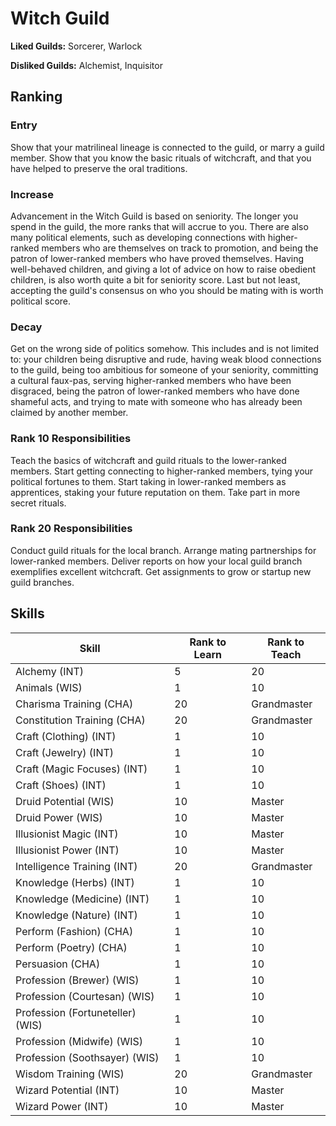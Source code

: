 # Witch Guild

**Liked Guilds:** Sorcerer, Warlock

**Disliked Guilds:** Alchemist, Inquisitor

## Ranking

### Entry

Show that your matrilineal lineage is connected to the guild, or marry a guild member. Show that you know the basic rituals of witchcraft, and that you have helped to preserve the oral traditions.

### Increase

Advancement in the Witch Guild is based on seniority. The longer you spend in the guild, the more ranks that will accrue to you. There are also many political elements, such as developing connections with higher-ranked members who are themselves on track to promotion, and being the patron of lower-ranked members who have proved themselves. Having well-behaved children, and giving a lot of advice on how to raise obedient children, is also worth quite a bit for seniority score. Last but not least, accepting the guild's consensus on who you should be mating with is worth political score.

### Decay

Get on the wrong side of politics somehow. This includes and is not limited to: your children being disruptive and rude, having weak blood connections to the guild, being too ambitious for someone of your seniority, committing a cultural faux-pas, serving higher-ranked members who have been disgraced, being the patron of lower-ranked members who have done shameful acts, and trying to mate with someone who has already been claimed by another member.

### Rank 10 Responsibilities

Teach the basics of witchcraft and guild rituals to the lower-ranked members. Start getting connecting to higher-ranked members, tying your political fortunes to them. Start taking in lower-ranked members as apprentices, staking your future reputation on them. Take part in more secret rituals.

### Rank 20 Responsibilities

Conduct guild rituals for the local branch. Arrange mating partnerships for lower-ranked members. Deliver reports on how your local guild branch exemplifies excellent witchcraft. Get assignments to grow or startup new guild branches.

## Skills

| Skill | Rank to Learn | Rank to Teach |
| ---   | ---           | ---           |
| Alchemy (INT) | 5 | 20
| Animals (WIS) | 1 | 10
| Charisma Training (CHA) | 20 | Grandmaster
| Constitution Training (CHA) | 20 | Grandmaster
| Craft (Clothing) (INT) | 1 | 10
| Craft (Jewelry) (INT) | 1 | 10
| Craft (Magic Focuses) (INT) | 1 | 10
| Craft (Shoes) (INT) | 1 | 10
| Druid Potential (WIS) | 10 | Master
| Druid Power (WIS) | 10 | Master
| Illusionist Magic (INT) | 10 | Master
| Illusionist Power (INT) | 10 | Master
| Intelligence Training (INT) | 20 | Grandmaster
| Knowledge (Herbs) (INT) | 1 | 10
| Knowledge (Medicine) (INT) | 1 | 10
| Knowledge (Nature) (INT) | 1 | 10
| Perform (Fashion) (CHA) | 1 | 10
| Perform (Poetry) (CHA) | 1 | 10
| Persuasion (CHA) | 1 | 10
| Profession (Brewer) (WIS) | 1 | 10
| Profession (Courtesan) (WIS) | 1 | 10
| Profession (Fortuneteller) (WIS) | 1 | 10
| Profession (Midwife) (WIS) | 1 | 10
| Profession (Soothsayer) (WIS) | 1 | 10
| Wisdom Training (WIS) | 20 | Grandmaster
| Wizard Potential (INT) | 10 | Master
| Wizard Power (INT) | 10 | Master
